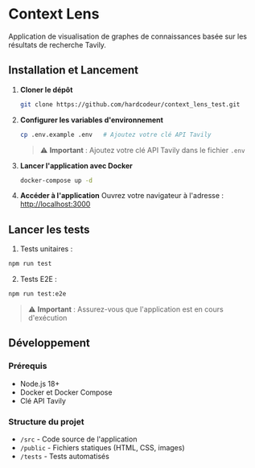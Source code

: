 # Context Lens

Application de visualisation de graphes de connaissances basée sur les résultats de recherche Tavily.

## Installation et Lancement

1. **Cloner le dépôt**
   ```bash
   git clone https://github.com/hardcodeur/context_lens_test.git
   ```

2. **Configurer les variables d'environnement**
   ```bash
   cp .env.example .env   # Ajoutez votre clé API Tavily
   ```
   
   > ⚠️ **Important** : Ajoutez votre clé API Tavily dans le fichier `.env`

3. **Lancer l'application avec Docker**
   ```bash
   docker-compose up -d
   ```

4. **Accéder à l'application**
   Ouvrez votre navigateur à l'adresse : [http://localhost:3000](http://localhost:3000)

## Lancer les tests

1. Tests unitaires :

```bash
npm run test
```

2. Tests E2E :

```bash
npm run test:e2e
```

> ⚠️ **Important** : Assurez-vous que l'application est en cours d'exécution

## Développement

### Prérequis

- Node.js 18+
- Docker et Docker Compose
- Clé API Tavily

### Structure du projet

- `/src` - Code source de l'application
- `/public` - Fichiers statiques (HTML, CSS, images)
- `/tests` - Tests automatisés
